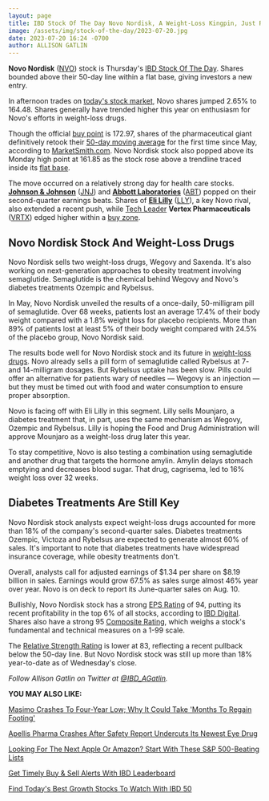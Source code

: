 ```yaml
---
layout: page
title: IBD Stock Of The Day Novo Nordisk, A Weight-Loss Kingpin, Just Retook Its 50-Day Line
image: /assets/img/stock-of-the-day/2023-07-20.jpg
date: 2023-07-20 16:24 -0700
author: ALLISON GATLIN
---
```







**Novo Nordisk** ([NVO](https://research.investors.com/quote.aspx?symbol=NVO)) stock is Thursday's [IBD Stock Of The Day](https://www.investors.com/research/ibd-stock-of-the-day/). Shares bounded above their 50-day line within a flat base, giving investors a new entry.




In afternoon trades on [today's stock market](https://www.investors.com/market-trend/stock-market-today/stock-market-today-market-trends-best-stocks-buy-watch/), Novo shares jumped 2.65% to 164.48. Shares generally have trended higher this year on enthusiasm for Novo's efforts in weight-loss drugs.


Though the official [buy point](https://www.investors.com/how-to-invest/investors-corner/apple-stock-set-up-proper-buy-point-before-big-rally/) is 172.97, shares of the pharmaceutical giant definitively retook their [50-day moving average](https://www.investors.com/how-to-invest/investors-corner/what-is-the-50-day-moving-average-when-to-buy-or-sell-growth-stocks/) for the first time since May, according to [MarketSmith.com](https://www.investors.com/product/marketsmith/?artProdLink=MarketSmith). Novo Nordisk stock also popped above its Monday high point at 161.85 as the stock rose above a trendline traced inside its [flat base](https://www.investors.com/how-to-invest/investors-corner/what-is-a-flat-base-skechers-stock-skx/).


The move occurred on a relatively strong day for health care stocks. [**Johnson & Johnson**](https://www.investors.com/news/technology/jnj-stock-johnson-johnson-earnings-q2-2023/) ([JNJ](https://research.investors.com/quote.aspx?symbol=JNJ)) and [**Abbott Laboratories**](https://www.investors.com/news/technology/abbott-stock-abbott-earnings-q2-2023/) ([ABT](https://research.investors.com/quote.aspx?symbol=ABT)) popped on their second-quarter earnings beats. Shares of [**Eli Lilly**](https://www.investors.com/research/ibd-stock-of-the-day/eli-lilly-stock-ibd-stock-of-the-day-breaks-out-with-tentpoles-in-two-key-markets/) ([LLY](https://research.investors.com/quote.aspx?symbol=LLY)), a key Novo rival, also extended a recent push, while [Tech Leader](https://www.investors.com/data-tables/ibd-tech-leaders-jul-19-2023/) **Vertex Pharmaceuticals** ([VRTX](https://research.investors.com/quote.aspx?symbol=VRTX)) edged higher within a [buy zone](https://www.investors.com/how-to-invest/investors-corner/buy-zone-nvidia-stock/).


Novo Nordisk Stock And Weight-Loss Drugs
----------------------------------------


Novo Nordisk sells two weight-loss drugs, Wegovy and Saxenda. It's also working on next-generation approaches to obesity treatment involving semaglutide. Semaglutide is the chemical behind Wegovy and Novo's diabetes treatments Ozempic and Rybelsus.


In May, Novo Nordisk unveiled the results of a once-daily, 50-milligram pill of semaglutide. Over 68 weeks, patients lost an average 17.4% of their body weight compared with a 1.8% weight loss for placebo recipients. More than 89% of patients lost at least 5% of their body weight compared with 24.5% of the placebo group, Novo Nordisk said.


The results bode well for Novo Nordisk stock and its future in [weight-loss drugs](https://www.investors.com/news/technology/weight-loss-drugs-to-watch-rivals-ramp-up-to-unseat-the-undisputed-leaders/). Novo already sells a pill form of semaglutide called Rybelsus at 7- and 14-milligram dosages. But Rybelsus uptake has been slow. Pills could offer an alternative for patients wary of needles — Wegovy is an injection — but they must be timed out with food and water consumption to ensure proper absorption.


Novo is facing off with Eli Lilly in this segment. Lilly sells Mounjaro, a diabetes treatment that, in part, uses the same mechanism as Wegovy, Ozempic and Rybelsus. Lilly is hoping the Food and Drug Administration will approve Mounjaro as a weight-loss drug later this year.


To stay competitive, Novo is also testing a combination using semaglutide and another drug that targets the hormone amylin. Amylin delays stomach emptying and decreases blood sugar. That drug, cagrisema, led to 16% weight loss over 32 weeks.


Diabetes Treatments Are Still Key
---------------------------------


Novo Nordisk stock analysts expect weight-loss drugs accounted for more than 18% of the company's second-quarter sales. Diabetes treatments Ozempic, Victoza and Rybelsus are expected to generate almost 60% of sales. It's important to note that diabetes treatments have widespread insurance coverage, while obesity treatments don't.


Overall, analysts call for adjusted earnings of $1.34 per share on $8.19 billion in sales. Earnings would grow 67.5% as sales surge almost 46% year over year. Novo is on deck to report its June-quarter sales on Aug. 10.


Bullishly, Novo Nordisk stock has a strong [EPS Rating](https://www.investors.com/how-to-invest/investors-corner/eps-rating-is-key-to-picking-great-stocks/) of 94, putting its recent profitability in the top 6% of all stocks, according to [IBD Digital](https://www.investors.com/product/ibd-digital/?artProdLink=IBD_Digital). Shares also have a strong 95 [Composite Rating](https://www.investors.com/how-to-invest/investors-corner/how-to-research-growth-stocks/), which weighs a stock's fundamental and technical measures on a 1-99 scale.


The [Relative Strength Rating](https://www.investors.com/how-to-invest/investors-corner/relative-strength-rating-stock-chart-analysis-helps-pick-outstanding-growth-stocks/) is lower at 83, reflecting a recent pullback below the 50-day line. But Novo Nordisk stock was still up more than 18% year-to-date as of Wednesday's close.


*Follow Allison Gatlin on Twitter at [@IBD\_AGatlin](https://twitter.com/IBD_AGatlin).*


**YOU MAY ALSO LIKE:**


[Masimo Crashes To Four-Year Low; Why It Could Take 'Months To Regain Footing'](https://www.investors.com/news/technology/masi-stock-plummets-to-five-year-low-on-light-sales-as-longer-term-challenges-persist/)


[Apellis Pharma Crashes After Safety Report Undercuts Its Newest Eye Drug](https://www.investors.com/news/technology/apls-stock-crashes-as-safety-questions-mount-for-its-new-eye-drug/)


[Looking For The Next Apple Or Amazon? Start With These S&P 500-Beating Lists](https://www.investors.com/how-to-invest/investors-corner/looking-for-the-best-stocks-to-buy-and-watch-start-here/)


[Get Timely Buy & Sell Alerts With IBD Leaderboard](https://www.investors.com/product/leaderboard/?artProdLink=Leaderboard)


[Find Today's Best Growth Stocks To Watch With IBD 50](https://www.investors.com/research/ibd-50-growth-stocks-to-watch/)




